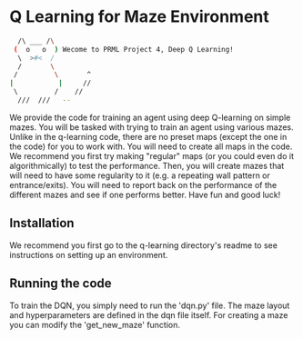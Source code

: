 # Q Learning for Maze Environment

``` bash
  /\ ___ /\
 (  o   o  ) Wecome to PRML Project 4, Deep Q Learning!
  \  >#<  /
  /       \  
 /         \       ^
|           |     //
 \         /    //
  ///  ///   --
```

We provide the code for training an agent using deep Q-learning on simple mazes. You will be tasked with trying to train an agent using various mazes.
Unlike in the q-learning code, there are no preset maps (except the one in the code) for you to work with. You will need to create all maps in the code. We recommend you first try making "regular" maps (or you could even do it algorithmically) to test the performance.
Then, you will create mazes that will need to have some regularity to it (e.g. a repeating wall pattern or entrance/exits). You will need to report back on the performance of the different mazes and see if one performs better. Have fun and good luck!

## Installation

We recommend you first go to the q-learning directory's readme to see instructions on setting up an environment.

## Running the code

To train the DQN, you simply need to run the 'dqn.py' file. The maze layout and hyperparameters are defined in the dqn file itself. For creating a maze you can modify the 'get_new_maze' function.
